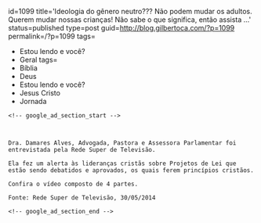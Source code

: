 id=1099
title='Ideologia do gênero neutro??? Não podem mudar os adultos. Querem mudar nossas crianças! Não sabe o que significa, então assista &#8230;'
status=published
type=post
guid=http://blog.gilbertoca.com/?p=1099
permalink=/?p=1099
tags=
  - Estou lendo e você?
  - Geral
tags=
  - Bíblia
  - Deus
  - Estou lendo e você?
  - Jesus Cristo
  - Jornada
~~~~~~
<!-- google_ad_section_start -->



Dra. Damares Alves, Advogada, Pastora e Assessora Parlamentar foi entrevistada pela Rede Super de Televisão.

Ela fez um alerta às lideranças cristãs sobre Projetos de Lei que estão sendo debatidos e aprovados, os quais ferem princípios cristãos.

Confira o vídeo composto de 4 partes.

Fonte: Rede Super de Televisão, 30/05/2014

<!-- google_ad_section_end -->